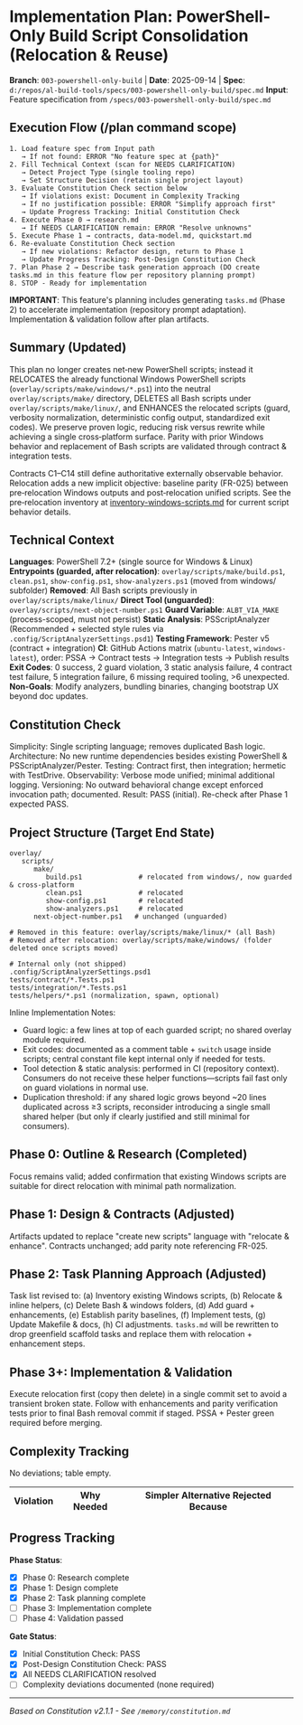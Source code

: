 # Implementation Plan: PowerShell-Only Build Script Consolidation (Relocation & Reuse)

**Branch**: `003-powershell-only-build` | **Date**: 2025-09-14 | **Spec**: `d:/repos/al-build-tools/specs/003-powershell-only-build/spec.md`
**Input**: Feature specification from `/specs/003-powershell-only-build/spec.md`

## Execution Flow (/plan command scope)
```
1. Load feature spec from Input path
   → If not found: ERROR "No feature spec at {path}"
2. Fill Technical Context (scan for NEEDS CLARIFICATION)
   → Detect Project Type (single tooling repo)
   → Set Structure Decision (retain single project layout)
3. Evaluate Constitution Check section below
   → If violations exist: Document in Complexity Tracking
   → If no justification possible: ERROR "Simplify approach first"
   → Update Progress Tracking: Initial Constitution Check
4. Execute Phase 0 → research.md
   → If NEEDS CLARIFICATION remain: ERROR "Resolve unknowns"
5. Execute Phase 1 → contracts, data-model.md, quickstart.md
6. Re-evaluate Constitution Check section
   → If new violations: Refactor design, return to Phase 1
   → Update Progress Tracking: Post-Design Constitution Check
7. Plan Phase 2 → Describe task generation approach (DO create tasks.md in this feature flow per repository planning prompt)
8. STOP - Ready for implementation
```

**IMPORTANT**: This feature's planning includes generating `tasks.md` (Phase 2) to accelerate implementation (repository prompt adaptation). Implementation & validation follow after plan artifacts.

## Summary (Updated)
This plan no longer creates net‑new PowerShell scripts; instead it RELOCATES the already functional Windows PowerShell scripts (`overlay/scripts/make/windows/*.ps1`) into the neutral `overlay/scripts/make/` directory, DELETES all Bash scripts under `overlay/scripts/make/linux/`, and ENHANCES the relocated scripts (guard, verbosity normalization, deterministic config output, standardized exit codes). We preserve proven logic, reducing risk versus rewrite while achieving a single cross‑platform surface. Parity with prior Windows behavior and replacement of Bash scripts are validated through contract & integration tests.

Contracts C1–C14 still define authoritative externally observable behavior. Relocation adds a new implicit objective: baseline parity (FR-025) between pre‑relocation Windows outputs and post‑relocation unified scripts. See the pre‑relocation inventory at [inventory-windows-scripts.md](file:///d:/repos/al-build-tools/specs/003-powershell-only-build/inventory-windows-scripts.md) for current script behavior details.

## Technical Context
**Languages**: PowerShell 7.2+ (single source for Windows & Linux)
**Entrypoints (guarded, after relocation)**: `overlay/scripts/make/build.ps1`, `clean.ps1`, `show-config.ps1`, `show-analyzers.ps1` (moved from windows/ subfolder)
**Removed**: All Bash scripts previously in `overlay/scripts/make/linux/`
**Direct Tool (unguarded)**: `overlay/scripts/next-object-number.ps1`
**Guard Variable**: `ALBT_VIA_MAKE` (process-scoped, must not persist)
**Static Analysis**: PSScriptAnalyzer (Recommended + selected style rules via `.config/ScriptAnalyzerSettings.psd1`)
**Testing Framework**: Pester v5 (contract + integration)
**CI**: GitHub Actions matrix (`ubuntu-latest`, `windows-latest`), order: PSSA → Contract tests → Integration tests → Publish results
**Exit Codes**: 0 success, 2 guard violation, 3 static analysis failure, 4 contract test failure, 5 integration failure, 6 missing required tooling, >6 unexpected.
**Non-Goals**: Modify analyzers, bundling binaries, changing bootstrap UX beyond doc updates.

## Constitution Check
Simplicity: Single scripting language; removes duplicated Bash logic.
Architecture: No new runtime dependencies besides existing PowerShell & PSScriptAnalyzer/Pester.
Testing: Contract first, then integration; hermetic with TestDrive.
Observability: Verbose mode unified; minimal additional logging.
Versioning: No outward behavioral change except enforced invocation path; documented.
Result: PASS (initial). Re-check after Phase 1 expected PASS.

## Project Structure (Target End State)
```
overlay/
   scripts/
      make/
         build.ps1              # relocated from windows/, now guarded & cross-platform
         clean.ps1              # relocated
         show-config.ps1        # relocated
         show-analyzers.ps1     # relocated
      next-object-number.ps1   # unchanged (unguarded)

# Removed in this feature: overlay/scripts/make/linux/* (all Bash)
# Removed after relocation: overlay/scripts/make/windows/ (folder deleted once scripts moved)

# Internal only (not shipped)
.config/ScriptAnalyzerSettings.psd1
tests/contract/*.Tests.ps1
tests/integration/*.Tests.ps1
tests/helpers/*.ps1 (normalization, spawn, optional)
```

Inline Implementation Notes:
- Guard logic: a few lines at top of each guarded script; no shared overlay module required.
- Exit codes: documented as a comment table + `switch` usage inside scripts; central constant file kept internal only if needed for tests.
- Tool detection & static analysis: performed in CI (repository context). Consumers do not receive these helper functions—scripts fail fast only on guard violations in normal use.
- Duplication threshold: if any shared logic grows beyond ~20 lines duplicated across ≥3 scripts, reconsider introducing a single small shared helper (but only if clearly justified and still minimal for consumers).

## Phase 0: Outline & Research (Completed)
Focus remains valid; added confirmation that existing Windows scripts are suitable for direct relocation with minimal path normalization.

## Phase 1: Design & Contracts (Adjusted)
Artifacts updated to replace "create new scripts" language with "relocate & enhance". Contracts unchanged; add parity note referencing FR-025.

## Phase 2: Task Planning Approach (Adjusted)
Task list revised to: (a) Inventory existing Windows scripts, (b) Relocate & inline helpers, (c) Delete Bash & windows folders, (d) Add guard + enhancements, (e) Establish parity baselines, (f) Implement tests, (g) Update Makefile & docs, (h) CI adjustments.
`tasks.md` will be rewritten to drop greenfield scaffold tasks and replace them with relocation + enhancement steps.

## Phase 3+: Implementation & Validation
Execute relocation first (copy then delete) in a single commit set to avoid a transient broken state. Follow with enhancements and parity verification tests prior to final Bash removal commit if staged. PSSA + Pester green required before merging.

## Complexity Tracking
No deviations; table empty.

| Violation | Why Needed | Simpler Alternative Rejected Because |
|-----------|------------|---------------------------------------|

## Progress Tracking
**Phase Status**:
- [x] Phase 0: Research complete
- [x] Phase 1: Design complete
- [x] Phase 2: Task planning complete
- [ ] Phase 3: Implementation complete
- [ ] Phase 4: Validation passed

**Gate Status**:
- [x] Initial Constitution Check: PASS
- [x] Post-Design Constitution Check: PASS
- [x] All NEEDS CLARIFICATION resolved
- [ ] Complexity deviations documented (none required)

---
*Based on Constitution v2.1.1 - See `/memory/constitution.md`*

